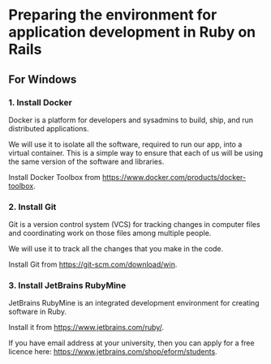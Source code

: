 # Preparing the environment for application development in Ruby on Rails

## For Windows

### 1. Install Docker

Docker is a platform for developers and sysadmins to build, ship, and run distributed applications.

We will use it to isolate all the software, required to run our app, into a virtual container. This is a simple way to
ensure that each of us will be using the same version of the software and libraries.

Install Docker Toolbox from https://www.docker.com/products/docker-toolbox.

### 2. Install Git

Git is a version control system (VCS) for tracking changes in computer files and coordinating work on those files among
multiple people.

We will use it to track all the changes that you make in the code.

Install Git from https://git-scm.com/download/win.

### 3. Install JetBrains RubyMine

JetBrains RubyMine is an integrated development environment for creating software in Ruby.

Install it from https://www.jetbrains.com/ruby/.

If you have email address at your university, then you can apply for a free licence here:
https://www.jetbrains.com/shop/eform/students.
